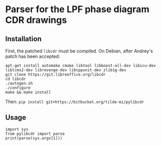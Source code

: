 Parser for the LPF phase diagram CDR drawings 
==========

## Installation

First, the patched `libcdr` must be compiled. On Debian, after Andrey's patch has been accepted:

```
apt-get install automake cmake libtool libboost-all-dev libicu-dev liblcms2-dev librevenge-dev libcppunit-dev zlib1g-dev
git clone https://git.libreoffice.org/libcdr
cd libcdr
./autogen.sh
./configure
make && make install
```

Then: `pip install git+https://bitbucket.org/tilde-mi/pylibcdr`

## Usage

```
import sys
from pylibcdr import parse
print(parse(sys.argv[1]))
```